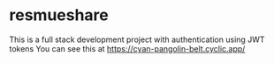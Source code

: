# resmueshare
This is a full stack development project with authentication using JWT tokens
You can see this at https://cyan-pangolin-belt.cyclic.app/
